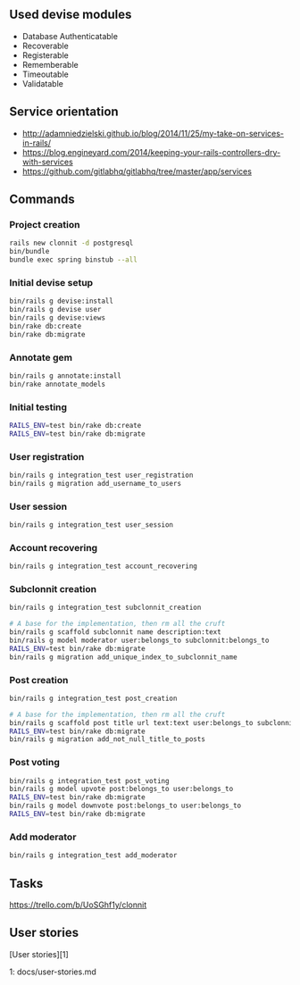 ## Used devise modules

* Database Authenticatable
* Recoverable
* Registerable
* Rememberable
* Timeoutable
* Validatable

## Service orientation

* http://adamniedzielski.github.io/blog/2014/11/25/my-take-on-services-in-rails/
* https://blog.engineyard.com/2014/keeping-your-rails-controllers-dry-with-services
* https://github.com/gitlabhq/gitlabhq/tree/master/app/services

## Commands

### Project creation

```bash
rails new clonnit -d postgresql
bin/bundle
bundle exec spring binstub --all
```

### Initial devise setup

```bash
bin/rails g devise:install
bin/rails g devise user
bin/rails g devise:views
bin/rake db:create
bin/rake db:migrate
```

### Annotate gem

```bash
bin/rails g annotate:install
bin/rake annotate_models
```

### Initial testing

```bash
RAILS_ENV=test bin/rake db:create
RAILS_ENV=test bin/rake db:migrate
```

### User registration

```bash
bin/rails g integration_test user_registration
bin/rails g migration add_username_to_users
```

### User session

```bash
bin/rails g integration_test user_session
```

### Account recovering

```bash
bin/rails g integration_test account_recovering
```

### Subclonnit creation

```bash
bin/rails g integration_test subclonnit_creation

# A base for the implementation, then rm all the cruft
bin/rails g scaffold subclonnit name description:text
bin/rails g model moderator user:belongs_to subclonnit:belongs_to
RAILS_ENV=test bin/rake db:migrate
bin/rails g migration add_unique_index_to_subclonnit_name
```

### Post creation

```bash
bin/rails g integration_test post_creation

# A base for the implementation, then rm all the cruft
bin/rails g scaffold post title url text:text user:belongs_to subclonnit:belongs_to
RAILS_ENV=test bin/rake db:migrate
bin/rails g migration add_not_null_title_to_posts
```

### Post voting

```bash
bin/rails g integration_test post_voting
bin/rails g model upvote post:belongs_to user:belongs_to
RAILS_ENV=test bin/rake db:migrate
bin/rails g model downvote post:belongs_to user:belongs_to
RAILS_ENV=test bin/rake db:migrate
```

### Add moderator

```bash
bin/rails g integration_test add_moderator
```

## Tasks

https://trello.com/b/UoSGhf1y/clonnit

## User stories

[User stories][1]

1: docs/user-stories.md

